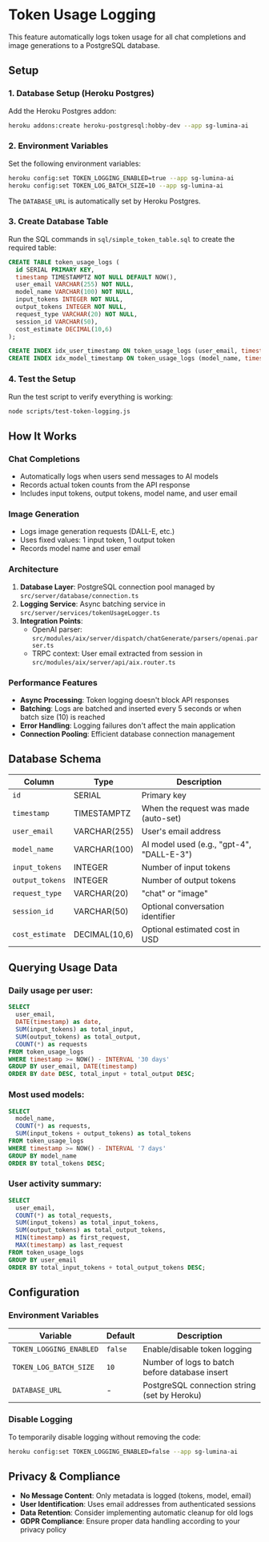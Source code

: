 # Token Usage Logging

This feature automatically logs token usage for all chat completions and image generations to a PostgreSQL database.

## Setup

### 1. Database Setup (Heroku Postgres)

Add the Heroku Postgres addon:
```bash
heroku addons:create heroku-postgresql:hobby-dev --app sg-lumina-ai
```

### 2. Environment Variables

Set the following environment variables:
```bash
heroku config:set TOKEN_LOGGING_ENABLED=true --app sg-lumina-ai
heroku config:set TOKEN_LOG_BATCH_SIZE=10 --app sg-lumina-ai
```

The `DATABASE_URL` is automatically set by Heroku Postgres.

### 3. Create Database Table

Run the SQL commands in `sql/simple_token_table.sql` to create the required table:

```sql
CREATE TABLE token_usage_logs (
  id SERIAL PRIMARY KEY,
  timestamp TIMESTAMPTZ NOT NULL DEFAULT NOW(),
  user_email VARCHAR(255) NOT NULL,
  model_name VARCHAR(100) NOT NULL,
  input_tokens INTEGER NOT NULL,
  output_tokens INTEGER NOT NULL,
  request_type VARCHAR(20) NOT NULL,
  session_id VARCHAR(50),
  cost_estimate DECIMAL(10,6)
);

CREATE INDEX idx_user_timestamp ON token_usage_logs (user_email, timestamp);
CREATE INDEX idx_model_timestamp ON token_usage_logs (model_name, timestamp);
```

### 4. Test the Setup

Run the test script to verify everything is working:
```bash
node scripts/test-token-logging.js
```

## How It Works

### Chat Completions
- Automatically logs when users send messages to AI models
- Records actual token counts from the API response
- Includes input tokens, output tokens, model name, and user email

### Image Generation
- Logs image generation requests (DALL-E, etc.)
- Uses fixed values: 1 input token, 1 output token
- Records model name and user email

### Architecture

1. **Database Layer**: PostgreSQL connection pool managed by `src/server/database/connection.ts`
2. **Logging Service**: Async batching service in `src/server/services/tokenUsageLogger.ts`
3. **Integration Points**: 
   - OpenAI parser: `src/modules/aix/server/dispatch/chatGenerate/parsers/openai.parser.ts`
   - TRPC context: User email extracted from session in `src/modules/aix/server/api/aix.router.ts`

### Performance Features

- **Async Processing**: Token logging doesn't block API responses
- **Batching**: Logs are batched and inserted every 5 seconds or when batch size (10) is reached
- **Error Handling**: Logging failures don't affect the main application
- **Connection Pooling**: Efficient database connection management

## Database Schema

| Column | Type | Description |
|--------|------|-------------|
| `id` | SERIAL | Primary key |
| `timestamp` | TIMESTAMPTZ | When the request was made (auto-set) |
| `user_email` | VARCHAR(255) | User's email address |
| `model_name` | VARCHAR(100) | AI model used (e.g., "gpt-4", "DALL-E-3") |
| `input_tokens` | INTEGER | Number of input tokens |
| `output_tokens` | INTEGER | Number of output tokens |
| `request_type` | VARCHAR(20) | "chat" or "image" |
| `session_id` | VARCHAR(50) | Optional conversation identifier |
| `cost_estimate` | DECIMAL(10,6) | Optional estimated cost in USD |

## Querying Usage Data

### Daily usage per user:
```sql
SELECT 
  user_email,
  DATE(timestamp) as date,
  SUM(input_tokens) as total_input,
  SUM(output_tokens) as total_output,
  COUNT(*) as requests
FROM token_usage_logs 
WHERE timestamp >= NOW() - INTERVAL '30 days'
GROUP BY user_email, DATE(timestamp)
ORDER BY date DESC, total_input + total_output DESC;
```

### Most used models:
```sql
SELECT 
  model_name,
  COUNT(*) as requests,
  SUM(input_tokens + output_tokens) as total_tokens
FROM token_usage_logs 
WHERE timestamp >= NOW() - INTERVAL '7 days'
GROUP BY model_name
ORDER BY total_tokens DESC;
```

### User activity summary:
```sql
SELECT 
  user_email,
  COUNT(*) as total_requests,
  SUM(input_tokens) as total_input_tokens,
  SUM(output_tokens) as total_output_tokens,
  MIN(timestamp) as first_request,
  MAX(timestamp) as last_request
FROM token_usage_logs 
GROUP BY user_email
ORDER BY total_input_tokens + total_output_tokens DESC;
```

## Configuration

### Environment Variables

| Variable | Default | Description |
|----------|---------|-------------|
| `TOKEN_LOGGING_ENABLED` | `false` | Enable/disable token logging |
| `TOKEN_LOG_BATCH_SIZE` | `10` | Number of logs to batch before database insert |
| `DATABASE_URL` | - | PostgreSQL connection string (set by Heroku) |

### Disable Logging

To temporarily disable logging without removing the code:
```bash
heroku config:set TOKEN_LOGGING_ENABLED=false --app sg-lumina-ai
```

## Privacy & Compliance

- **No Message Content**: Only metadata is logged (tokens, model, email)
- **User Identification**: Uses email addresses from authenticated sessions
- **Data Retention**: Consider implementing automatic cleanup for old logs
- **GDPR Compliance**: Ensure proper data handling according to your privacy policy 